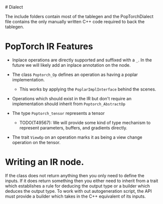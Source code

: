 # Dialect

The include folders contain most of the tablegen and the PopTorchDialect file contains the only manually written C++ code required to back the tablegen.


# PopTorch IR Features

- Inplace operations are directly supported and suffixed with a `_`. In the future we will likely add an inplace annotation on the node.

- The class `Poptorch_Op` defines an operation as having a poplar implementation.
    - This works by applying the `PoplarImplInterface` behind the scenes.

- Operations which should exist in the IR but don't require an implementation should inherit from `Poptorch_AbstractOp`

- The type `Poptorch_tensor` represents a tensor
    - TODO(T49567): We will provide some kind of type mechanism to represent parameters, buffers, and gradients directly.

- The trait `ViewOp` on an operation marks it as being a view change operation on the tensor.


# Writing an IR node.

If the class does not return anything then you only need to define the inputs. If it does return something then you either need to inherit from a trait which establishes a rule for deducing the output type or a builder which deduces the output type. To work with out autogeneration script, the API must provide a builder which takes in the C++ equivalent of its inputs.